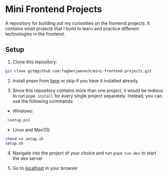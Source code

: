 # Mini Frontend Projects

A repository for building out my curiosities on the frontend projects. It contains small projects that I build to learn and practice different technologies in the frontend.

## Setup

1. Clone this repository: 
```bash
git clone git@github.com:fagbenjaenoch/mini-frontend-projects.git
```
2. Install pnpm from [here](https://pnpm.io/installation) or skip if you have it installed already.

3. Since this repository contains more than one project, it would be tedious to run `pnpm install` for every single project separately. Instead, you can use the following commands:
- Windows:
```powershell 
.\setup.ps1
```
- Linux and MacOS:
```bash
chmod +x setup.sh
setup.sh
```

4. Navigate into the project of your choice and run `pnpm run dev` to start the dev server

5. Go to [localhost](http://localhost:5173) in your browser
